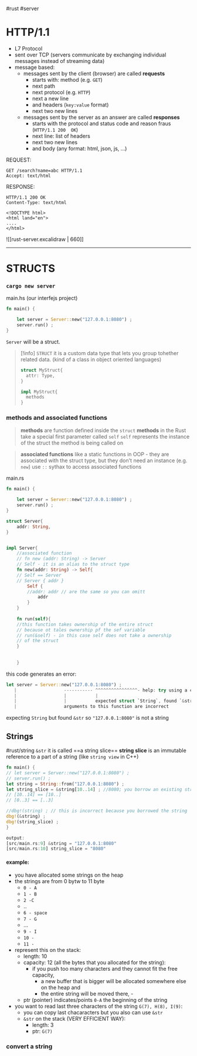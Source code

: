 #rust #server 

# HTTP/1.1
- L7 Protocol
- sent over TCP (servers communicate by exchanging individual messages instead of streaming data)
- message based:
	- messages sent by the client (browser) are called **requests**
		- starts with: method (e.g. `GET`)
		- next path
		- next protocol (e.g. `HTTP`)
		- next a new line
		- and headers (`key:value` format)
		- next two new lines
	- messages sent by the server as an answer are called **responses**
		- starts with the protocol  and status code and reason fraus (`HTTP/1.1 200  OK`)
		- next line: list of headers 
		- next two new lines
		- and body (any format: html, json, js, ...)

REQUEST:
```
GET /search?name=abc HTTP/1.1 
Accept: text/html
```
RESPONSE:
```
HTTP/1.1 200 OK
Content-Type: text/html

<!DOCTYPE html>
<html land="en">
....
</html>
```

![[rust-server.excalidraw | 660]]


-------------
# STRUCTS
### `cargo new server`

main.hs (our interfejs project)
```rust
fn main() {

	let server = Server::new("127.0.0.1:8080") ;
	server.run() ;
}
```

`Server`  will be a struct.

>[!info] `STRUCT`
>it is a custom data type that lets you group tohether related data.
>(kind of a class in object oriented languages)
>```rust
>struct MyStruct{ 
>	attr: Type,
>}
>
>impl MyStruct{
>	methods
>}
>```

### methods and associated functions
> **methods** are function defined inside the `struct`
> **methods** in the Rust take a special first parameter called `self`
> `self` represents the instance of the struct the method is being called on

>**associated functions** like a static functions in OOP - they are associated with the struct type, but they don't need an instance (e.g. `new`)
>use `::` sythax to access associated functions


main.rs
```rust
fn main() {

	let server = Server::new("127.0.0.1:8080") ;
	server.run() ;
}

struct Server{
	addr: String,
}


impl Server{
	//associated function
	// fn new (addr: String) -> Server
	// Self - it is an alias to the struct type
	fn new(addr: String) -> Self{
	// Self == Server
	// Server { addr }
		Self {
		//addr: addr // are the same so you can omitt
			addr
		}
	}
	
	fn run(self){
	//this function takes ownership of the entire struct
	// because ot tales ownership pf the sef variable
	// run(&self) - in this case self does not take a ownership
	// of the struct
	}
	 
	
	}
```


this code generates an error:
```rust
let server = Server::new("127.0.0.1:8080") ;
   |                  ----------- ^^^^^^^^^^^^^^^^- help: try using a conversion method: `.to_string()`
   |                  |           |
   |                  |           expected struct `String`, found `&str`
   |                  arguments to this function are incorrect
```
expecting `String` but found `&str`
so `"127.0.0.1:8080"` is not a string

## Strings
#rust/string
`&str` it is called ==a string slice==
	**string slice** is an immutable reference to a part of a string (like `string view` in C++)

```rust
fn main() {
// let server = Server::new("127.0.0.1:8080") ;
// server.run() ;
let string = String::from("127.0.0.1:8080") ;
let string_slice = &string[10..14] ; //8080; you borrow an existing string
// [10..14] == [10..]
// [0..3] == [..3]

//dbg!(string) ; // this is incorrect because you borrowed the string
dbg!(&string) ;
dbg!(string_slice) ;
}

output:
[src/main.rs:9] &string = "127.0.0.1:8080"
[src/main.rs:10] string_slice = "8080"
```

#### example:
- you have allocated some strings on the heap
- the strings are from 0 bytw to 11 byte 
	- `0 - A`
	- `1 - B`
	- `2 -C`
	- ..
	- `6 - space`
	- `7 - G`
	- ...
	- `9 - I`
	- `10 -`
	- `11 -`
- represent this on the stack:
	- length: 10
	- capacity: 12 (all the bytes that you allocated for the string):
		- if you push too many characters and they cannot fit the free capacity,
			- a new buffer that is bigger will be allocated somewhere else on the heap and
			- the entire string will be moved there, 		-  
	- ptr (pointer) indicates/points `0-A` the beginning of the string
- you want to read last three characters of the string `G(7), H(8), I(9)`:
	- you can copy last chacaracters but you also can use `&str`
	- `&str` on the stack (VERY EFFICIENT WAY):
		- length: 3
		- ptr: `G(7)`

### convert a string 



















